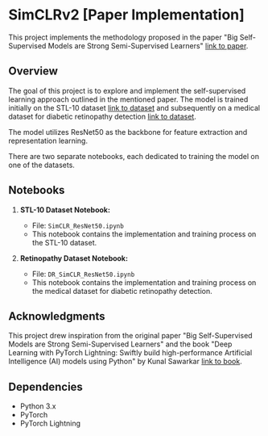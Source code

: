 # SimCLRv2 [Paper Implementation]

This project implements the methodology proposed in the paper "Big Self-Supervised Models are Strong Semi-Supervised Learners" [link to paper](https://arxiv.org/abs/2006.10029).

## Overview

The goal of this project is to explore and implement the self-supervised learning approach outlined in the mentioned paper. The model is trained initially on the STL-10 dataset [link to dataset](https://cs.stanford.edu/~acoates/stl10/) and subsequently on a medical dataset for diabetic retinopathy detection [link to dataset](https://www.kaggle.com/competitions/diabetic-retinopathy-detection/data).

The model utilizes ResNet50 as the backbone for feature extraction and representation learning.

There are two separate notebooks, each dedicated to training the model on one of the datasets.

## Notebooks

1. **STL-10 Dataset Notebook:**
   - File: `SimCLR_ResNet50.ipynb`
   - This notebook contains the implementation and training process on the STL-10 dataset.

2. **Retinopathy Dataset Notebook:**
   - File: `DR_SimCLR_ResNet50.ipynb`
   - This notebook contains the implementation and training process on the medical dataset for diabetic retinopathy detection.

## Acknowledgments

This project drew inspiration from the original paper "Big Self-Supervised Models are Strong Semi-Supervised Learners" and the book "Deep Learning with PyTorch Lightning: Swiftly build high-performance Artificial Intelligence (AI) models using Python" by Kunal Sawarkar [link to book](https://www.amazon.com/Deep-Learning-PyTorch-Lightning-high-performance/dp/180056161X).

## Dependencies

- Python 3.x
- PyTorch
- PyTorch Lightning



